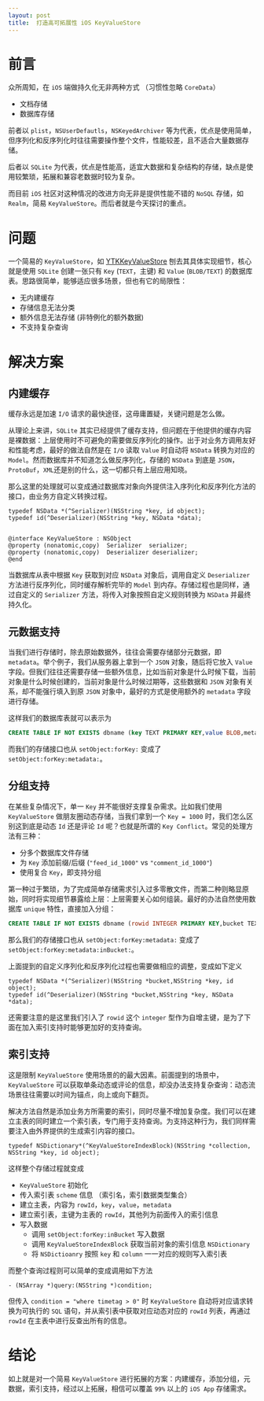 ```yaml
---
layout: post
title:  打造高可拓展性 iOS KeyValueStore
---
```


# 前言

众所周知，在 `iOS` 端做持久化无非两种方式 （习惯性忽略 `CoreData`）

* 文档存储
* 数据库存储

前者以 `plist`，`NSUserDefautls`，`NSKeyedArchiver` 等为代表，优点是使用简单，但序列化和反序列化时往往需要操作整个文件，性能较差，且不适合大量数据存储。

后者以 `SQLite` 为代表，优点是性能高，适宜大数据和复杂结构的存储，缺点是使用较繁琐，拓展和兼容老数据时较为复杂。

而目前 `iOS` 社区对这种情况的改进方向无非是提供性能不错的 `NoSQL` 存储，如 `Realm`，简易 `KeyValueStore`。而后者就是今天探讨的重点。

# 问题

一个简易的 `KeyValueStore`，如 [YTKKeyValueStore](https://github.com/yuantiku/YTKKeyValueStore) 刨去其具体实现细节，核心就是使用 `SQLite` 创建一张只有 `Key` (`TEXT`，主键) 和 `Value` (`BLOB/TEXT`) 的数据库表。思路很简单，能够适应很多场景，但也有它的局限性：

* 无内建缓存
* 存储信息无法分类
* 额外信息无法存储 (非特例化的额外数据)
* 不支持复杂查询

# 解决方案


## 内建缓存

缓存永远是加速 `I/O` 请求的最快途径，这毋庸置疑，关键问题是怎么做。

从理论上来讲，`SQLite` 其实已经提供了缓存支持，但问题在于他提供的缓存内容是裸数据：上层使用时不可避免的需要做反序列化的操作。出于对业务方调用友好和性能考虑，最好的做法自然是在 `I/O` 读取 `Value` 时自动将 `NSData` 转换为对应的 `Model`。然而数据库并不知道怎么做反序列化，存储的 `NSData` 到底是 `JSON`，`ProtoBuf`，`XML`还是别的什么，这一切都只有上层应用知晓。

那么这里的处理就可以变成通过数据库对象向外提供注入序列化和反序列化方法的接口，由业务方自定义转换过程。

```objc
typedef NSData *(^Serializer)(NSString *key, id object);
typedef id(^Deserializer)(NSString *key, NSData *data);


@interface KeyValueStore : NSObject
@property (nonatomic,copy)  Serializer  serializer;
@property (nonatomic,copy)  Deserializer deserializer;
@end
```

当数据库从表中根据 `Key` 获取到对应 `NSData` 对象后，调用自定义 `Deserializer` 方法进行反序列化，同时缓存解析完毕的 `Model` 到内存。存储过程也是同样，通过自定义的 `Serializer` 方法，将传入对象按照自定义规则转换为 `NSData` 并最终持久化。



## 元数据支持

当我们进行存储时，除去原始数据外，往往会需要存储部分元数据，即 `metadata`。举个例子，我们从服务器上拿到一个 `JSON` 对象，随后将它放入 `Value` 字段。但我们往往还需要存储一些额外信息，比如当前对象是什么时候下载，当前对象是什么时候创建的，当前对象是什么时候过期等，这些数据和 `JSON` 对象有关系，却不能强行填入到原 `JSON` 对象中，最好的方式是使用额外的 `metadata` 字段进行存储。

这样我们的数据库表就可以表示为

```sql
CREATE TABLE IF NOT EXISTS dbname (key TEXT PRIMARY KEY,value BLOB,metadata BLOB)
```

而我们的存储接口也从 `setObject:forKey:` 变成了 `setObject:forKey:metadata:`。


## 分组支持

在某些复杂情况下，单一 `Key` 并不能很好支撑复杂需求。比如我们使用 `KeyValueStore` 做朋友圈动态存储，当我们拿到一个 `Key = 1000` 时，我们怎么区别这到底是动态 `Id` 还是评论 `Id` 呢？也就是所谓的 `Key Conflict`。常见的处理方法有三种：

* 分多个数据库文件存储 
* 为 `Key` 添加前缀/后缀  (`"feed_id_1000"` vs `"comment_id_1000"`)
* 使用复合 `Key`，即支持分组

第一种过于繁琐，为了完成简单存储需求引入过多零散文件，而第二种则略显原始，同时将实现细节暴露给上层：上层需要关心如何组装。最好的办法自然使用数据库 `unique` 特性，直接加入分组：

```sql
CREATE TABLE IF NOT EXISTS dbname (rowid INTEGER PRIMARY KEY,bucket TEXT, key TEXT ,value BLOB,metadata BLOB,UNIQUE(bucket,key))
```

那么我们的存储接口也从 `setObject:forKey:metadata:` 变成了 `setObject:forKey:metadata:inBucket:`。

上面提到的自定义序列化和反序列化过程也需要做相应的调整，变成如下定义

```objc
typedef NSData *(^Serializer)(NSString *bucket,NSString *key, id object);
typedef id(^Deserializer)(NSString *bucket,NSString *key, NSData *data);

```

还需要注意的是这里我们引入了 `rowid` 这个 `integer` 型作为自增主键，是为了下面在加入索引支持时能够更加好的支持查询。

## 索引支持

这是限制 `KeyValueStore` 使用场景的的最大因素。前面提到的场景中，`KeyValueStore` 可以获取单条动态或评论的信息，却没办法支持复杂查询：动态流场景往往需要以时间为锚点，向上或向下翻页。


解决方法自然是添加业务方所需要的索引，同时尽量不增加复杂度。我们可以在建立主表的同时建立一个索引表，专门用于支持查询。为支持这种行为，我们同样需要注入由外界提供的生成索引内容的接口。


```objc
typedef NSDictionary*(^KeyValueStoreIndexBlock)(NSString *collection, NSString *key, id object);
```

这样整个存储过程就变成

* `KeyValueStore` 初始化
* 传入索引表 `scheme` 信息 （索引名，索引数据类型集合）
* 建立主表，内容为 `rowId`，`key`，`value`，`metadata`
* 建立索引表，主键为主表的 `rowId`，其他列为前面传入的索引信息
* 写入数据
	* 调用 `setObject:forKey:inBucket` 写入数据
	* 调用 `KeyValueStoreIndexBlock` 获取当前对象的索引信息 `NSDictionary`
	* 将 `NSDictioanry` 按照 `key` 和 `column` 一一对应的规则写入索引表

而整个查询过程则可以简单的变成调用如下方法

```objc
- (NSArray *)query:(NSString *)condition;
```

但传入 `condition = "where timetag > 0"` 时 `KeyValueStore` 自动将对应请求转换为可执行的 `SQL` 语句，并从索引表中获取对应动态对应的 `rowId` 列表，再通过 `rowId` 在主表中进行反查出所有的信息。


# 结论

如上就是对一个简易 `KeyValueStore` 进行拓展的方案：内建缓存，添加分组，元数据，索引支持，经过以上拓展，相信可以覆盖 `99%` 以上的 `iOS App` 存储需求。




